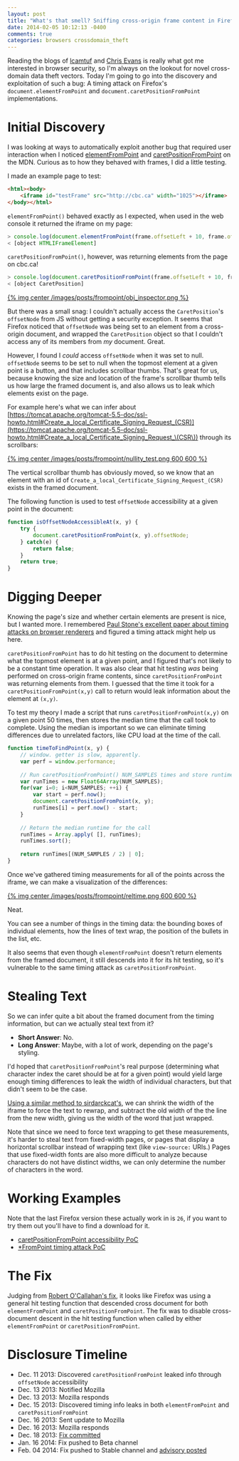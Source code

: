 ```yaml
---
layout: post
title: "What's that smell? Sniffing cross-origin frame content in Firefox"
date: 2014-02-05 10:12:13 -0400
comments: true
categories: browsers crossdomain_theft
---
```


Reading the blogs of [lcamtuf](http://lcamtuf.blogspot.com) and [Chris Evans](http://scarybeastsecurity.blogspot.ca/) is really what got me interested in browser security,
so I'm always on the lookout for novel cross-domain data theft vectors. Today I'm going to go into 
the discovery and exploitation of such a bug: A timing attack on Firefox's `document.elementFromPoint` and `document.caretPositionFromPoint` implementations.

# Initial Discovery

I was looking at ways to automatically exploit another bug that required user interaction when I noticed [elementFromPoint](https://developer.mozilla.org/en-US/docs/Web/API/document.elementFromPoint) and
[caretPositionFromPoint](https://developer.mozilla.org/en-US/docs/Web/API/document.caretPositionFromPoint) on the MDN.
Curious as to how they behaved with frames, I did a little testing.

I made an example page to test:

```html
<html><body>
    <iframe id="testFrame" src="http://cbc.ca" width="1025"></iframe>
</body></html>
```

`elementFromPoint()` behaved exactly as I expected, when used in the web console it returned the iframe on my page:

```javascript
> console.log(document.elementFromPoint(frame.offsetLeft + 10, frame.offsetTop + 10))
< [object HTMLIFrameElement]
```

`caretPositionFromPoint()`, however, was returning elements from the page on cbc.ca!

```javascript
> console.log(document.caretPositionFromPoint(frame.offsetLeft + 10, frame.offsetTop + 10))
< [object CaretPosition]
```
[{% img center /images/posts/frompoint/obj_inspector.png %}](/images/posts/frompoint/obj_inspector.png)

But there was a small snag: I couldn't actually access the `CaretPosition`'s `offsetNode` from JS without getting a security exception.
It seems that Firefox noticed that `offsetNode` was being set to an element from a cross-origin document, and wrapped the `CaretPosition` object
so that I couldn't access any of its members from *my* document. Great.

However, I found I *could* access `offsetNode` when it was set to null. `offsetNode` seems to be set to null when the topmost
element at a given point is a button, and that includes scrollbar thumbs. That's great for us, because knowing the size and location of the frame's scrollbar thumb
tells us how large the framed document is, and also allows us to leak which elements exist on the page.

For example here's what we can infer about [https://tomcat.apache.org/tomcat-5.5-doc/ssl-howto.html#Create_a_local_Certificate_Signing_Request_(CSR)](https://tomcat.apache.org/tomcat-5.5-doc/ssl-howto.html#Create_a_local_Certificate_Signing_Request_\(CSR\)) through its scrollbars:

[{% img center /images/posts/frompoint/nullity_test.png 600 600 %}](/images/posts/frompoint/nullity_test.png)

The vertical scrollbar thumb has obviously moved, so we know that an element with an id of `Create_a_local_Certificate_Signing_Request_(CSR)` exists in the framed document.

The following function is used to test `offsetNode` accessibility at a given point in the document:

```javascript
function isOffsetNodeAccessibleAt(x, y) {
	try {
		document.caretPositionFromPoint(x, y).offsetNode;
	} catch(e) {
		return false;
	}
	return true;
}
```

# Digging Deeper

Knowing the page's size and whether certain elements are present is nice, but I wanted more. I remembered [Paul Stone's excellent paper about timing attacks on browser renderers](http://contextis.co.uk/research/white-papers/pixel-perfect-timing-attacks-html5/) and figured a timing attack might help us here.

`caretPositionFromPoint` has to do hit testing on the document to determine what the topmost element is at a given point,
and I figured that's not likely to be a constant time operation. It was also clear that hit testing *was* being performed on cross-origin frame contents, since `caretPositionFromPoint` was returning elements from them. 
I guessed that the time it took for a `caretPositionFromPoint(x,y)` call to return would leak information about the element at `(x,y)`.

To test my theory I made a script that runs `caretPositionFromPoint(x,y)` on a given point 50 times, then stores the median time that the call took to complete. Using the median is important so we can eliminate timing differences due to unrelated factors, like CPU load at the time of the call.

```javascript
function timeToFindPoint(x, y) {
	// window. getter is slow, apparently.
	var perf = window.performance;
	
	// Run caretPositionFromPoint() NUM_SAMPLES times and store runtime for each call.
	var runTimes = new Float64Array(NUM_SAMPLES);
	for(var i=0; i<NUM_SAMPLES; ++i) {
		var start = perf.now();
		document.caretPositionFromPoint(x, y);
		runTimes[i] = perf.now() - start;
	}
	
	// Return the median runtime for the call
	runTimes = Array.apply( [], runTimes);
	runTimes.sort();
	
	return runTimes[(NUM_SAMPLES / 2) | 0];
}
```

Once we've gathered timing measurements for all of the points across the iframe, we can make a visualization of the differences:

[{% img center /images/posts/frompoint/reltime.png 600 600 %}](/images/posts/frompoint/reltime.png)

Neat.

You can see a number of things in the timing data: the bounding boxes of individual elements, how the lines of text wrap, the position of the bullets in the list, etc.

It also seems that even though `elementFromPoint` doesn't return elements from the framed document, it still descends into it for its hit testing, so it's vulnerable to
the same timing attack as `caretPositionFromPoint`.

# Stealing Text

So we can infer quite a bit about the framed document from the timing information, but can we actually steal text from it?

* **Short Answer**: No.
* **Long Answer**: Maybe, with a lot of work, depending on the page's styling.

I'd hoped that `caretPositionFromPoint`'s real purpose (determining what character index the caret should be at for a given point) would yield large enough timing differences to leak the width of individual characters, but that didn't seem to be the case.

[Using a similar method to sirdarckcat's](http://sirdarckcat.blogspot.com/2013/09/matryoshka-wrapping-overflow-leak-on.html#victim2), we can shrink the width of the iframe to force the text to rewrap, and subtract the old width of the the line from the new width, giving us the width of the word that just wrapped.

Note that since we need to force text wrapping to get these measurements, it's harder to steal text from fixed-width pages, or pages that display a horizontal scrollbar instead of wrapping text (like `view-source:` URIs.) Pages that use fixed-width fonts are also more difficult to analyze because characters do not have distinct widths, we can only determine the number of characters in the word.

# Working Examples

Note that the last Firefox version these actually work in is `26`, if you want to try them out you'll have to find a download for it.

* [caretPositionFromPoint accessibility PoC](http://saynotolinux.com/tests/moz_frompoint/crossorigin_auto_domsniff_nullity.html)
* [*FromPoint timing attack PoC](http://saynotolinux.com/tests/moz_frompoint/crossorigin_auto_domsniff.html)

# The Fix

Judging from [Robert O'Callahan's fix](https://hg.mozilla.org/mozilla-central/rev/cdbe5779c728), it looks like Firefox was using a general hit testing function that descended cross document for both `elementFromPoint` and `caretPositionFromPoint`. The fix was to disable cross-document descent in the hit testing function when called by either `elementFromPoint` or `caretPositionFromPoint`.

# Disclosure Timeline

* Dec. 11 2013: Discovered `caretPositionFromPoint` leaked info through `offsetNode` accessibility
* Dec. 13 2013: Notified Mozilla
* Dec. 13 2013: Mozilla responds
* Dec. 15 2013: Discovered timing info leaks in both `elementFromPoint` and `caretPositionFromPoint`
* Dec. 16 2013: Sent update to Mozilla
* Dec. 16 2013: Mozilla responds 
* Dec. 18 2013: [Fix committed](https://hg.mozilla.org/mozilla-central/rev/cdbe5779c728)
* Jan. 16 2014: Fix pushed to Beta channel
* Feb. 04 2014: Fix pushed to Stable channel and [advisory posted](https://www.mozilla.org/security/announce/2014/mfsa2014-05.html)
